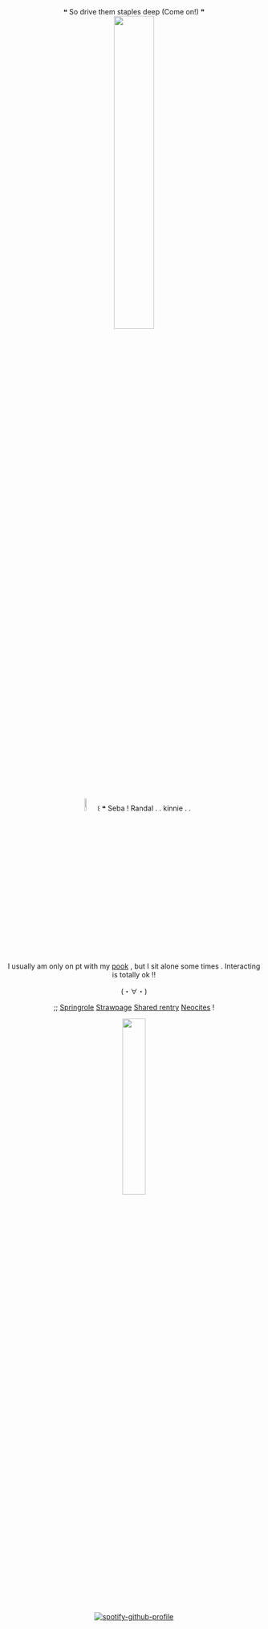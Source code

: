 <div id="header" align="center">
 ❝ So drive them staples deep (Come on!) ❞
<div align="center">
<img src="https://files.catbox.moe/sd6tzr.png" width60%" height="40%"> 


<div id="header" align="center">

<img src="https://files.catbox.moe/3ilujm.gif" width="8%" heigh="8%"> 
꒰  ❝ Seba ! Randal . . kinnie . .   
‎


I usually am only on pt with my [pook](https://github.com/Vivixenne) , but I sit alone some times . Interacting is totally ok !!

(・∀・)




;; [Springrole](https://neospring.org/@sopleasant&page=1) [Strawpage](https://theringmaster.straw.page) [Shared rentry](https://rentry.co/tootsierolls) [Neocites](https://youtu.be/TE4RtN08BL0?si=di7n34QBFTT7lcff) !


<div id="header" align="center">
 <img src="https://files.catbox.moe/9fo50j.gif" width="30%" heigh="3%">

[![spotify-github-profile](https://spotify-github-profile.kittinanx.com/api/view?uid=316shfwtdjru2uk3jiihh3jxaa6m&cover_image=true&theme=novatorem&show_offline=false&background_color=ff2c98&interchange=true&bar_color=09f100&bar_color_cover=true)](https://github.com/kittinan/spotify-github-profile)
